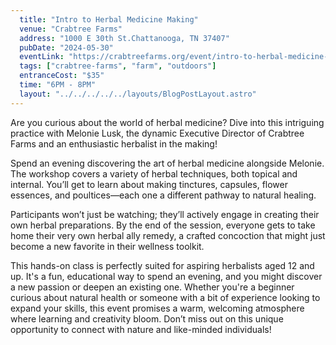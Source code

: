 ```yaml
---
  title: "Intro to Herbal Medicine Making"
  venue: "Crabtree Farms"
  address: "1000 E 30th St.Chattanooga, TN 37407"
  pubDate: "2024-05-30"
  eventLink: "https://crabtreefarms.org/event/intro-to-herbal-medicine-making/"
  tags: ["crabtree-farms", "farm", "outdoors"]
  entranceCost: "$35"
  time: "6PM - 8PM"
  layout: "../../../../../layouts/BlogPostLayout.astro"
---
```


Are you curious about the world of herbal medicine? Dive into this intriguing practice with Melonie Lusk, the dynamic Executive Director of Crabtree Farms and an enthusiastic herbalist in the making!

Spend an evening discovering the art of herbal medicine alongside Melonie. The workshop covers a variety of herbal techniques, both topical and internal. You’ll get to learn about making tinctures, capsules, flower essences, and poultices—each one a different pathway to natural healing.

Participants won’t just be watching; they’ll actively engage in creating their own herbal preparations. By the end of the session, everyone gets to take home their very own herbal ally remedy, a crafted concoction that might just become a new favorite in their wellness toolkit.

This hands-on class is perfectly suited for aspiring herbalists aged 12 and up. It's a fun, educational way to spend an evening, and you might discover a new passion or deepen an existing one. Whether you're a beginner curious about natural health or someone with a bit of experience looking to expand your skills, this event promises a warm, welcoming atmosphere where learning and creativity bloom. Don’t miss out on this unique opportunity to connect with nature and like-minded individuals!